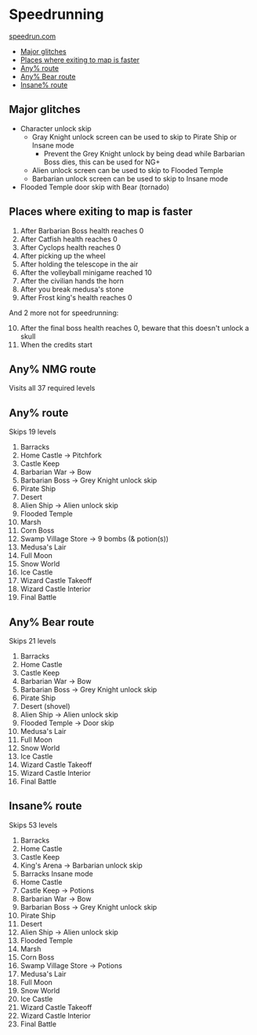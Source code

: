 # Speedrunning

[speedrun.com](https://www.speedrun.com/cc)

- [Major glitches](#major-glitches)
- [Places where exiting to map is faster](#places-where-exiting-to-map-is-faster)
- [Any% route](#any-route)
- [Any% Bear route](#any-bear-route)
- [Insane% route](#insane-route)

## Major glitches

- Character unlock skip
  - Gray Knight unlock screen can be used to skip to Pirate Ship or Insane mode
    - Prevent the Grey Knight unlock by being dead while Barbarian Boss dies, this can be used for NG+
  - Alien unlock screen can be used to skip to Flooded Temple
  - Barbarian unlock screen can be used to skip to Insane mode
- Flooded Temple door skip with Bear (tornado)

## Places where exiting to map is faster

1. After Barbarian Boss health reaches 0
2. After Catfish health reaches 0
3. After Cyclops health reaches 0
4. After picking up the wheel
5. After holding the telescope in the air
6. After the volleyball minigame reached 10
7. After the civilian hands the horn
8. After you break medusa's stone
9. After Frost king's health reaches 0

And 2 more not for speedrunning:

10. After the final boss health reaches 0, beware that this doesn't unlock a skull
11. When the credits start

## Any% NMG route

Visits all 37 required levels

## Any% route

Skips 19 levels

1. Barracks
2. Home Castle -> Pitchfork
3. Castle Keep
4. Barbarian War -> Bow
5. Barbarian Boss -> Grey Knight unlock skip
6. Pirate Ship
7. Desert
8. Alien Ship -> Alien unlock skip
9. Flooded Temple
10. Marsh
11. Corn Boss
12. Swamp Village Store -> 9 bombs (& potion(s))
13. Medusa's Lair
14. Full Moon
15. Snow World
16. Ice Castle
17. Wizard Castle Takeoff
18. Wizard Castle Interior
19. Final Battle

## Any% Bear route

Skips 21 levels

1. Barracks
2. Home Castle
3. Castle Keep
4. Barbarian War -> Bow
5. Barbarian Boss -> Grey Knight unlock skip
6. Pirate Ship
7. Desert (shovel)
8. Alien Ship -> Alien unlock skip
9. Flooded Temple -> Door skip
10. Medusa's Lair
11. Full Moon
12. Snow World
13. Ice Castle
14. Wizard Castle Takeoff
15. Wizard Castle Interior
16. Final Battle

## Insane% route

Skips 53 levels

1. Barracks
2. Home Castle
3. Castle Keep
4. King's Arena -> Barbarian unlock skip
5. Barracks Insane mode
6. Home Castle
7. Castle Keep -> Potions
8. Barbarian War -> Bow
9.  Barbarian Boss -> Grey Knight unlock skip
10. Pirate Ship
11. Desert
12. Alien Ship -> Alien unlock skip
13. Flooded Temple
14. Marsh
15. Corn Boss
16. Swamp Village Store -> Potions
17. Medusa's Lair
18. Full Moon
19. Snow World
20. Ice Castle
21. Wizard Castle Takeoff
22. Wizard Castle Interior
23. Final Battle

